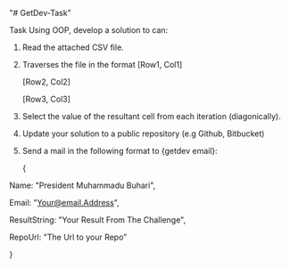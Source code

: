"# GetDev-Task"


Task
Using OOP, develop a solution to can:

1. Read the attached CSV file.

2. Traverses the file in the format
    [Row1, Col1]

    [Row2, Col2]

    [Row3, Col3]

3. Select the value of the resultant cell from each iteration (diagonically).

4. Update your solution to a public repository (e.g Github, Bitbucket)

5. Send a mail in the following format to {getdev email}:

   {

Name: "President Muhammadu Buhari",

Email: "Your@email.Address",

ResultString: "Your Result From The Challenge",

RepoUrl: "The Url to your Repo”

  }
